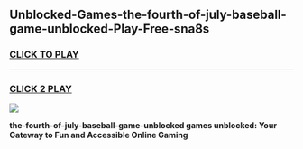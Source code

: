 
## Unblocked-Games-the-fourth-of-july-baseball-game-unblocked-Play-Free-sna8s
<h3>
<a href="https://premium76.site?title=the-fourth-of-july-baseball-game-unblocked&ref=18A">CLICK TO PLAY</a></h3>
<hr>

<h3>
<a href="https://premium76.site?title=the-fourth-of-july-baseball-game-unblocked&ref=18A">CLICK 2 PLAY</a>
  
</h3>

<a href="https://premium76.site?title=the-fourth-of-july-baseball-game-unblocked&ref=18A"><img src="https://clearcache.store/games.png"></a>


**the-fourth-of-july-baseball-game-unblocked games unblocked: Your Gateway to Fun and Accessible Online Gaming**

